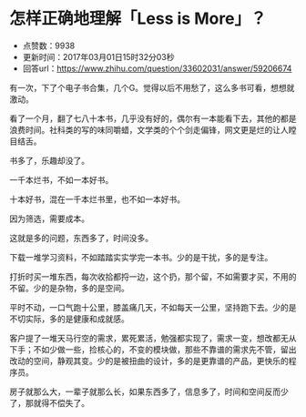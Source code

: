 # 怎样正确地理解「Less is More」？
- 点赞数：9938
- 更新时间：2017年03月01日15时32分03秒
- 回答url：https://www.zhihu.com/question/33602031/answer/59206674
<body>
 <p data-pid="M452bIiC">有一次，下了个电子书合集，几个G。觉得以后不用愁了，这么多书可看，想想就激动。</p>
 <p data-pid="fq0LWclo">看了一个月，翻了七八十本书，几乎没有好的，偶尔有一本能看下去，其他的都是浪费时间。社科类的写的味同嚼蜡，文学类的个个剑走偏锋，网文更是烂的让人瞠目结舌。</p>
 <p data-pid="hPvjapZd">书多了，乐趣却没了。</p>
 <p data-pid="Lv-VEp-F">一千本烂书，不如一本好书。</p>
 <p data-pid="yuKLYmAR">十本好书，混在一千本烂书里，也不如一本好书。</p>
 <p data-pid="rdtadzSY">因为筛选，需要成本。</p>
 <p data-pid="BvMkL_N1">这就是多的问题，东西多了，时间没多。</p>
 <p data-pid="Ktg9TuHv">下载一堆学习资料，不如踏踏实实学完一本书。少的是干扰，多的是专注。</p>
 <p data-pid="8CxFJZTy">打折时买一堆东西，每次收拾都捋一边，这个扔，那个留，不如需要才买，不用的不留。少的是杂物，多的是空间。</p>
 <p data-pid="5dB9dBa_">平时不动，一口气跑十公里，膝盖痛几天，不如每天一公里，坚持跑下去。少的是不切实际，多的是健康和成就感。</p>
 <p data-pid="gXYZknee">客户提了一堆天马行空的需求，累死累活，勉强都实现了，需求一变，想改都无从下手；不如少做一些，捡核心的，不变的模块做，那些不靠谱的需求先不管，留出改动的空间，静观其变。少的是被扭曲的设计，多的是更靠谱的产品，更快乐的程序员。</p>
 <p data-pid="CbSep0yI">房子就那么大，一辈子就那么长，如果东西多了，信息多了，时间和空间反而少了，那就得不偿失了。</p>
</body>